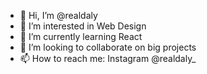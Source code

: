- 👋 Hi, I’m @realdaly
- 👀 I’m interested in Web Design
- 🌱 I’m currently learning React
- 💞️ I’m looking to collaborate on big projects
- 📫 How to reach me: Instagram @realdaly_

<!---
realdaly/realdaly is a ✨ special ✨ repository because its `README.md` (this file) appears on your GitHub profile.
You can click the Preview link to take a look at your changes.
--->
